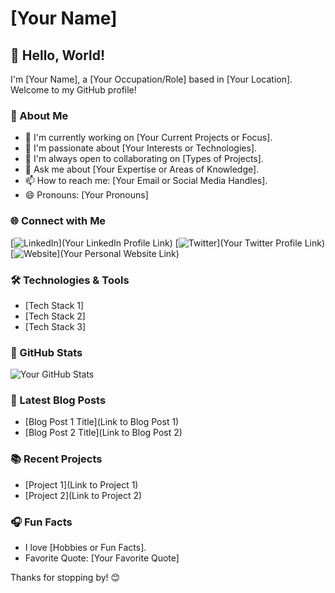 # [Your Name]

## 👋 Hello, World!

I'm [Your Name], a [Your Occupation/Role] based in [Your Location]. Welcome to my GitHub profile!

### 🚀 About Me

- 🔭 I'm currently working on [Your Current Projects or Focus].
- 🌱 I'm passionate about [Your Interests or Technologies].
- 👯 I'm always open to collaborating on [Types of Projects].
- 💬 Ask me about [Your Expertise or Areas of Knowledge].
- 📫 How to reach me: [Your Email or Social Media Handles].
- 😄 Pronouns: [Your Pronouns]

### 🌐 Connect with Me

[![LinkedIn](https://img.shields.io/badge/LinkedIn-Connect-blue)](Your LinkedIn Profile Link)
[![Twitter](https://img.shields.io/badge/Twitter-Follow-blue)](Your Twitter Profile Link)
[![Website](https://img.shields.io/badge/Website-Visit-brightgreen)](Your Personal Website Link)

### 🛠️ Technologies & Tools

- [Tech Stack 1]
- [Tech Stack 2]
- [Tech Stack 3]

### 🌟 GitHub Stats

![Your GitHub Stats](https://github-readme-stats.vercel.app/api?username=YourGitHubUsername&show_icons=true&theme=radical)

### 📝 Latest Blog Posts

- [Blog Post 1 Title](Link to Blog Post 1)
- [Blog Post 2 Title](Link to Blog Post 2)

### 📚 Recent Projects

- [Project 1](Link to Project 1)
- [Project 2](Link to Project 2)

### 🎧 Fun Facts

- I love [Hobbies or Fun Facts].
- Favorite Quote: [Your Favorite Quote]

Thanks for stopping by! 😊
